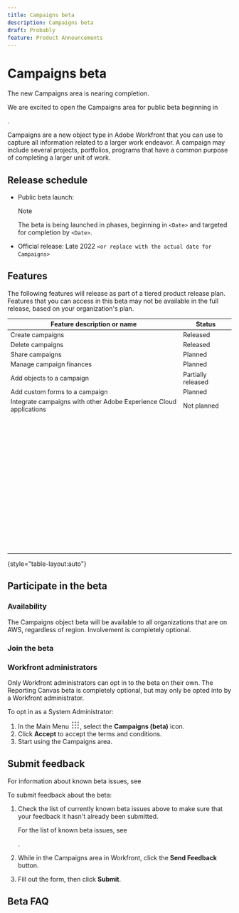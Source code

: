 ```yaml
---
title: Campaigns beta
description: Campaigns beta
draft: Probably
feature: Product Announcements
---
```

# Campaigns beta

<!--
<p data-mc-conditions="QuicksilverOrClassic.Draft mode">(NOTE:&nbsp;I copied this article from the Reporting canvas beta article to keep it consistent. More information needs to be added here for campaigns)</p>
-->

The new Campaigns area is nearing completion.

We are excited to open the Campaigns area for public beta beginning in 

<!--
<MadCap:conditionalText data-mc-conditions="QuicksilverOrClassic.Draft mode">
<Date>
</MadCap:conditionalText>
-->

.

Campaigns are a new object type in&nbsp;Adobe Workfront that you can use to capture all information related to a larger work endeavor.&nbsp;A campaign may include several projects, portfolios, programs that have a common purpose of completing a larger unit of work.

<!--
<p data-mc-conditions="QuicksilverOrClassic.Draft mode">(NOTE: add more information from the epic one pager or from marketing about what this object is/ is not; and how people should use it)</p>
-->

## Release schedule

* Public beta launch:

  >[!NOTE]
  >
  >The beta is being launched in phases, beginning in `<Date>` and targeted for completion by `<Date>`.

* Official release:&nbsp;Late 2022 `<or replace with the actual date for Campaigns>`

## Features

The following features will release as part of a tiered product release plan. Features that you can access in this beta may not be available in the full release, based on your organization's plan.

<!--
<MadCap:conditionalText data-mc-conditions="QuicksilverOrClassic.Draft mode">
(is the last statement correct for Campaigns?!)
</MadCap:conditionalText>
-->

<!--
<p data-mc-conditions="QuicksilverOrClassic.Draft mode">(the statuses in the table are tentative - just examples of what we did for Canvas so we can be consistent)</p>
-->

|  Feature description or name  | Status  |
|---|---|
| Create campaigns |Released |
| Delete campaigns |Released |
| Share campaigns |Planned  |
| Manage campaign finances |Planned |
| Add objects to a campaign |Partially released |
| Add custom forms to a campaign |Planned  |
| Integrate campaigns with other Adobe Experience Cloud applications |Not planned |
| &nbsp; |&nbsp; |
| &nbsp; |&nbsp; |
| &nbsp; |&nbsp; |
| &nbsp; |&nbsp; |
| &nbsp; |&nbsp; |
| &nbsp; |&nbsp; |
| &nbsp; |&nbsp; |
| &nbsp; |&nbsp; |
| &nbsp; |&nbsp; |
| &nbsp; |&nbsp; |
| &nbsp; |&nbsp; |
| &nbsp; |&nbsp; |
| &nbsp; |&nbsp; |
| &nbsp; |&nbsp; |

{style="table-layout:auto"}

## Participate in the beta

### Availability

The Campaigns object beta will be available to all organizations that are on AWS, regardless of region. Involvement is completely optional.

<!--
<p data-mc-conditions="QuicksilverOrClassic.Draft mode">(NOTE:&nbsp;this is an example, from Canvas, specify who will be eligible for Campaigns here)</p>
-->

### Join the beta

### Workfront administrators

Only Workfront administrators can&nbsp;opt in to the beta on their own. The Reporting Canvas beta is completely optional, but may only be opted into by a Workfront administrator.

To opt in as a System Administrator:

<!--
<p data-mc-conditions="QuicksilverOrClassic.Draft mode">(NOTE: tentative steps, copied from&nbsp;Canvas - ensure they are still correct for Campaigns)</p>
-->

1. In the Main Menu ![](assets/main-menu-icon.png), select the **Campaigns (beta)** icon. 
1. Click **Accept** to accept the terms and conditions.
1. Start using the Campaigns area.

<!--
<p data-mc-conditions="QuicksilverOrClassic.Draft mode">(NOTE: who can opt in?&nbsp;Admins only?&nbsp;Everyone with Plan license? all licenses?&nbsp;- add these before these steps; write another set of steps if admins vs regular users opt in in different ways)</p>
-->

## Submit feedback

For information about known beta issues, see

<!--
<MadCap:conditionalText data-mc-conditions="QuicksilverOrClassic.Draft mode">
<do we need another article here for known issues?? or limitations?)
</MadCap:conditionalText>
-->

To submit feedback about the beta:

1. Check the list of currently known beta issues above to make sure that your feedback it hasn't already been submitted.

   For the list of known beta issues, see 

   <!--
   <MadCap:conditionalText data-mc-conditions="QuicksilverOrClassic.Draft mode">
   <do we need another article here for known issues?? or limitations?)
   </MadCap:conditionalText>
   -->

   . 

1. While in the Campaigns area in Workfront, click the **Send Feedback** button.
1. Fill out the form, then click **Submit**.

<!--
<p data-mc-conditions="QuicksilverOrClassic.Draft mode">To submit a bug rather than general feedback, please use the standard Workfront&nbsp;issue reporting process. For more information, see <link here>.</p>
-->

## Beta FAQ

<!--
<p data-mc-conditions="QuicksilverOrClassic.Draft mode">Add some FAQs here according to the research and the PM input. Look for the Canvas FAQ as an example</p>
-->

